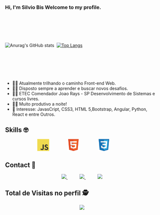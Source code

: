 ### Hi, I'm Silvio Bis Welcome to my profile.


![Anurag's GitHub stats](https://github-readme-stats.vercel.app/api?username=silviobis&show_icons=true&theme=github_dark)
<img
      align="center"
      height="200"
          />
[![Top Langs](https://github-readme-stats.vercel.app/api/top-langs/?username=silviobis&layout=compact)](https://github.com/anuraghazra/github-readme-stats)
  

	
  
  
  - :man_technologist: Atualmente trilhando o caminho Front-end Web.
  - :student: Disposto sempre a aprender e buscar novos desafios.
  - :man_student: ETEC Comendador Joao Rays - SP Desenvolvimento de Sistemas e cursos livres.
  - :vampire_man: Muito produtivo a noite!
  - 🎯 Interesse: JavasCript, CSS3, HTML 5,Bootstrap, Angular, Python, React e entre Outros.


## Skills :nerd_face:
<p align="center">
  <img height="40" src="https://raw.githubusercontent.com/devicons/devicon/master/icons/javascript/javascript-original.svg">
    &nbsp;&nbsp;&nbsp;&nbsp;&nbsp;&nbsp;&nbsp;&nbsp;&nbsp;&nbsp;&nbsp;&nbsp;&nbsp;
<img height="40" src="https://raw.githubusercontent.com/devicons/devicon/master/icons/html5/html5-original.svg">
    &nbsp;&nbsp;&nbsp;&nbsp;&nbsp;&nbsp;&nbsp;&nbsp;&nbsp;&nbsp;&nbsp;&nbsp;&nbsp;
    <img height="40" src="https://raw.githubusercontent.com/devicons/devicon/master/icons/css3/css3-original.svg">
    &nbsp;&nbsp;&nbsp;&nbsp;&nbsp;&nbsp;&nbsp;&nbsp;&nbsp;&nbsp;&nbsp;&nbsp;&nbsp;


## Contact :iphone:

<p align="center">
    <a href="https://github.com/SilvioBis">
        <img  src="https://img.shields.io/badge/github-%23100000.svg?&style=for-the-badge&logo=github&logoColor=white&link=mailto:https://github.com/SilvioBis">
    </a>
    &nbsp;&nbsp;&nbsp;&nbsp;&nbsp;&nbsp;&nbsp;&nbsp;&nbsp;
    <a href="mailto:primoboby@gmail.com">
        <img src="https://img.shields.io/badge/gmail-D14836?&style=for-the-badge&logo=gmail&logoColor=white&link=mailto:primoboby@gmail.com">
    </a>
    &nbsp;&nbsp;&nbsp;&nbsp;&nbsp;&nbsp;&nbsp;&nbsp;&nbsp;
    <a href="https://www.linkedin.com/in/silvio-bis-35988a72/">
        <img src="https://img.shields.io/badge/linkedin-%230077B5.svg?&style=for-the-badge&logo=linkedin&logoColor=white&link=mailto:https://www.linkedin.com/in/silvio-bis-35988a72/">
    </a>
</p>







<p align="center"> 

 ## Total de Visitas no perfil :detective: <br>
 <p align="center"> 
   <img alingn="center" src="https://profile-counter.glitch.me/silviobis/count.svg" />
 </p>
